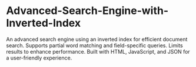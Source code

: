 # Advanced-Search-Engine-with-Inverted-Index
An advanced search engine using an inverted index for efficient document search. Supports partial word matching and field-specific queries. Limits results to enhance performance. Built with HTML, JavaScript, and JSON for a user-friendly experience.
